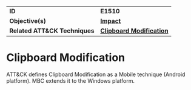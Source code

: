 
<table>
<tr>
<td><b>ID</b></td>
<td><b>E1510</b></td>
</tr>
<tr>
<td><b>Objective(s)</b></td>
<td><b><a href="../impact">Impact</a></b></td>
</tr>
<tr>
<td><b>Related ATT&CK Techniques</b></td>
<td><b><a href="https://attack.mitre.org/techniques/T1510/">Clipboard Modification</a></b></td>
</tr>
</table>


Clipboard Modification
======================
ATT&CK defines Clipboard Modification as a Mobile technique (Android platform). MBC extends it to the Windows platform. 
